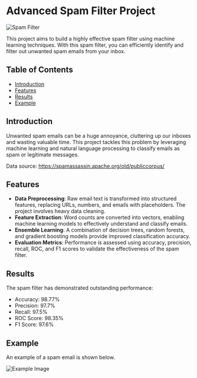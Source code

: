 # Advanced Spam Filter Project

![Spam Filter](https://www.paved.com/blog/wp-content/uploads/2022/03/spam-filter-image.png)

This project aims to build a highly effective spam filter using machine learning techniques. With this spam filter, you can efficiently identify and filter out unwanted spam emails from your inbox.

## Table of Contents
- [Introduction](#introduction)
- [Features](#features)
- [Results](#results)
- [Example](#example)

## Introduction

Unwanted spam emails can be a huge annoyance, cluttering up our inboxes and wasting valuable time. This project tackles this problem by leveraging machine learning and natural language processing to classify emails as spam or legitimate messages.

Data source: https://spamassassin.apache.org/old/publiccorpus/
## Features

- **Data Preprocessing**: Raw email text is transformed into structured features, replacing URLs, numbers, and emails with placeholders. The project involves heavy data cleaning.
- **Feature Extraction**: Word counts are converted into vectors, enabling machine learning models to effectively understand and classify emails.
- **Ensemble Learning**: A combination of decision trees, random forests, and gradient boosting models provide improved classification accuracy.
- **Evaluation Metrics**: Performance is assessed using accuracy, precision, recall, ROC, and F1 scores to validate the effectiveness of the spam filter.

## Results

The spam filter has demonstrated outstanding performance:

- Accuracy: 98.77%
- Precision: 97.7%
- Recall: 97.5%
- ROC Score: 98.35%
- F1 Score: 97.6%

## Example

An example of a spam email is shown below.

![Example Image](https://github.com/AliElneklawy/spam-filter/blob/main/test.png)

